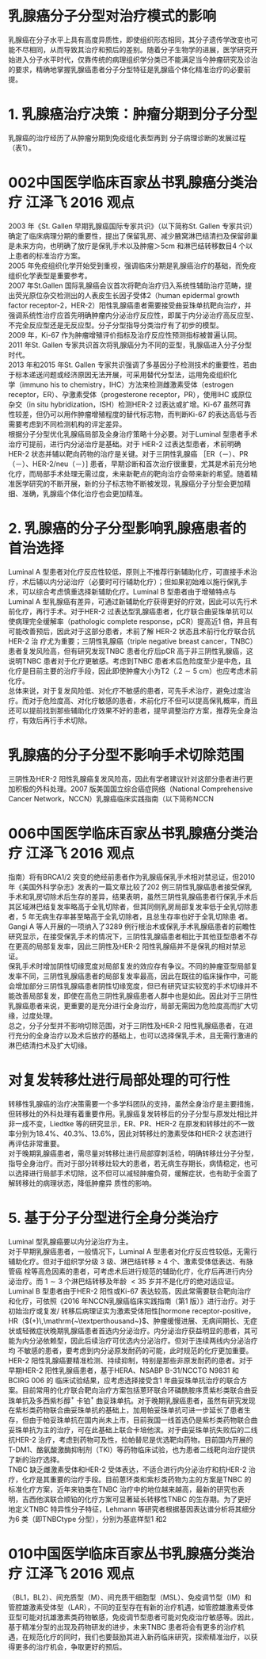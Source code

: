# 乳腺癌分子分型对治疗模式的影响  
乳腺癌在分子水平上具有高度异质性，即使组织形态相同，其分子遗传学改变也可能不尽相同，从而导致其治疗和预后的差别。随着分子生物学的进展，医学研究开始进入分子水平时代，仅靠传统的病理组织学分类已不能满足当今肿瘤研究及诊治的要求，精确地掌握乳腺癌患者分子分型特征是乳腺癌个体化精准治疗的必要前提。  
# 1. 乳腺癌治疗决策：肿瘤分期到分子分型  
乳腺癌的治疗经历了从肿瘤分期到免疫组化表型再到 分子病理诊断的发展过程（表1）。  
# 002中国医学临床百家丛书乳腺癌分类治疗 江泽飞 2016 观点  
2003 年《St. Gallen 早期乳腺癌国际专家共识》（以下简称St. Gallen 专家共识）确定了临床病理分期的重要性，提出了保留乳房、减少腋窝淋巴结清扫及保留卵巢是未来方向，也明确了放疗是保乳手术以及肿瘤＞5cm 和淋巴结转移数目4 个以上患者的标准治疗方案。  
2005 年免疫组织化学开始受到重视，强调临床分期是乳腺癌治疗的基础，而免疫组织化学表型是重要参考。  
2007 年St.Gallen 国际乳腺癌会议首次将靶向治疗归入系统性辅助治疗范畴，提出荧光原位杂交检测出的人表皮生长因子受体2（human epidermal growth factor receptor-2，HER-2）阳性乳腺癌患者需要接受曲妥珠单抗靶向治疗，并强调系统性治疗应首先明确肿瘤内分泌治疗反应性，即属于内分泌治疗高反应型、不完全反应型还是无反应型。分子分型指导分类治疗有了初步的模型。  
2009 年，Ki-67 作为肿瘤增殖评价指标及治疗反应性预测指标被普遍认同。  
2011 年St. Gallen 专家共识首次将乳腺癌分为不同的亚型，乳腺癌进入分子分型时代。  
2013 年和2015 年St. Gallen 专家共识强调了多基因分子检测技术的重要性，若由于标本递送问题或经济原因无法开展，可采用替代分型法，运用免疫组织化  
学（immuno his to chemistry，IHC）方法来检测雌激素受体（estrogen receptor，ER）、孕激素受体（progesterone receptor，PR），使用IHC 或原位杂交（in situ hybridization，ISH）检测HER-2 过表达或扩增。Ki-67 虽然可靠性较差，但仍可以用作肿瘤增殖程度的替代标志物，而判断Ki-67 的表达高低与否需要考虑到不同检测机构的评定差异。  
根据分子分型优化乳腺癌局部及全身治疗策略十分必要。对于Luminal 型患者手术治疗可提前，进行内分泌治疗是基础。对于 HER-2  过表达型患者，术前明确 HER-2 状态并辅以靶向药物的治疗是关键。对于三阴性乳腺癌 ［ER（－）、PR（－）、HER-2/neu（－）] 患者，早期诊断和首次治疗很重要，尤其是术前充分地化疗，而局部手术处理无需过度，未来新靶点的靶向治疗会带来新的希望。随着精准医学研究的不断开展，新的分子标志物不断被发现，乳腺癌分子分型会更加精细、准确，乳腺癌个体化治疗也会更加精准。  
# 2. 乳腺癌的分子分型影响乳腺癌患者的首治选择  
Luminal A 型患者对化疗反应性较低，原则上不推荐行新辅助化疗，可直接手术治疗，术后辅以内分泌治疗（必要时可行辅助化疗）；但如果初始难以施行保乳手术，可以综合考虑慎重选择新辅助化疗。Luminal B 型患者由于增殖特点与Luminal A 型乳腺癌有差异，可通过新辅助化疗获得更好的疗效，因此可以先行术前化疗，再行手术。对于HER-2 过表达型乳腺癌患者，化疗联合曲妥珠单抗可以使病理完全缓解率（pathologic complete response，pCR）提高近1 倍，并且有可能改善预后，因此对于这部分患者，术前了解 HER-2  状态且术前行化疗联合抗 HER-2  治 疗尤为重要；三阴性乳腺癌（triple negative breast cancer，TNBC）患者复发风险高，但有研究发现TNBC 患者化疗后pCR 高于非三阴性乳腺癌，这说明TNBC 患者对于化疗更敏感。考虑到TNBC 患者术后危险度至少是中危，且化疗是目前主要的治疗手段，因此即使肿瘤大小为T2（$.2\sim5$ cm）也应考虑术前化疗。  
总体来说，对于复发风险低、对化疗不敏感的患者，可先手术治疗，避免过度治疗。而对于危险度高、对化疗敏感的患者，术前化疗不但可以提高保乳概率，而且还可以提前找到那些辅助化疗效果不好的患者，提早调整治疗方案，推荐先全身治疗，有效后再行手术切除。  
#  乳腺癌的分子分型不影响手术切除范围  
三阴性及HER-2 阳性乳腺癌复发风险高，因此有学者建议针对这部分患者进行更加积极的外科处理。2007 版美国国立综合癌症网络（National Comprehensive Cancer Network，NCCN）乳腺癌临床实践指南（以下简称NCCN  
# 006中国医学临床百家丛书乳腺癌分类治疗 江泽飞 2016 观点  
指南）将有BRCA1/2 突变的绝经前患者作为乳腺癌保乳手术相对禁忌证，但2010 年《美国外科学杂志》发表的一篇文章比较了202 例三阴性乳腺癌患者接受保乳手术和乳房切除术后生存的差异，结果表明，虽然三阴性乳腺癌患者行保乳手术后其区域淋巴结复发率略高于全乳切除者，但其同侧乳房局部复发率低于全乳切除患者，5 年无病生存率甚至略高于全乳切除者，且总生存率也好于全乳切除患 者。Gangi A 等人开展的一项纳入了3289 例行根治术或保乳手术乳腺癌患者的前瞻性研究显示，在接受保乳手术的情况下，三阴性乳腺癌患者相比于其他亚型患者不存在更高的局部复发率，因此三阴性及HER-2 阳性乳腺癌并不是保乳的相对禁忌证。  
保乳手术时增加阴性切缘宽度对局部复发的效应存有争议。不同的肿瘤亚型局部复发率不同，三阴性乳腺癌患者的局部复发率最高，因此在既往的临床操作中，可能会增加部分三阴性乳腺癌患者阴性切缘宽度，但已有研究证实较宽的手术切缘并不能改善局部复发，即使在高危三阴性乳腺癌患者人群中也是如此。因此对于三阴性乳腺癌患者来说，更重要的是充分进行全身治疗，局部无需因为危险度高而扩大切缘，过度处理。  
总之，分子分型并不影响切除范围，对于三阴性及HER-2 阳性乳腺癌患者，在进行充分的全身治疗以及术后放疗的基础上，也可以选择保乳手术，且无需行激进的淋巴结清扫术及扩大切缘。  
#  对复发转移灶进行局部处理的可行性  
转移性乳腺癌的治疗决策需要一个多学科团队的支持，虽然全身治疗是主要措施，但转移灶的外科处理有着重要作用。乳腺癌复发转移后的分子分型与原发灶相比并非一成不变，Liedtke 等的研究显示，ER、PR、HER-2 在原发和转移灶的不一致率分别为$18.4\%$、$40.3\%$、$13.6\%$，因此对转移灶的激素受体和HER-2 状态进行再评估非常重要。  
对于晚期乳腺癌患者，需尽量对转移灶进行局部穿刺活检，明确转移灶分子分型，指导全身治疗。而对于部分转移灶较大的患者，若无病生存期长，病情稳定，也可以选择进行局部手术切除，这不但可以减轻肿瘤负荷，缓解症状，也有助于全面了解转移灶的病理状态，降低肿瘤异 质性的影响。  
# 5. 基于分子分型进行全身分类治疗  
Luminal 型乳腺癌要以内分泌治疗为主。  
对于早期乳腺癌患者，一般情况下，Luminal A 型患者对化疗反应性较低，无需行辅助化疗。但对于组织学分级 3  级、淋巴结转移 ≥ 4  个、激素受体低表达、有脉管癌 栓等高危因素的患者，可考虑术后进行规范的辅助化疗，化疗后再进行内分泌治疗。而 $1\sim3$  个淋巴结转移及年龄 $<35$ 岁并不是化疗的绝对适应证。  
Luminal B 型患者由于HER-2 阳性或Ki-67 表达较高，因此常需要联合靶向治疗和化疗，可依照《2016 年NCCN乳腺癌临床实践指南（第1 版）》进行治疗。对于初始治疗或复发/ 转移后病理证实为激素受体阳性[hormone receptor-positive，HR（$(+)\,\mathrm{~\textperthousand~}$、肿瘤缓慢进展、无病间期长、无症状或轻微症状晚期乳腺癌患者首选内分泌治疗。内分泌治疗获益明显的患者，其可能为内分泌依赖型，因此后续治疗可优选内分泌治疗。但对于连续两线内分泌治疗均 不敏感的患者，要考虑到内分泌原发耐药的可能，此时规范的化疗更加重要。  
HER-2 阳性乳腺癌要精准检测、持续抑制，特别是那些非原发耐药的患者。对于早期HER-2 阳性乳腺癌患者，基于HERA、NSABP B-31/NCCTG N9831 和BCIRG 006 的 临床试验结果，应考虑选择接受含1 年曲妥珠单抗治疗的联合方案。目前常用的化疗联合靶向治疗方案包括蒽环联合环磷酰胺序贯紫杉类联合曲妥珠单抗及多西紫杉醇$^+$ 卡铂$^+$ 曲妥珠单抗。对于晚期乳腺癌患者，虽然有研究发现在紫杉类药物联合曲妥珠单抗的基础上，加用帕妥珠单抗可进一步延长了患者生存，但由于帕妥珠单抗在国内尚未上市，目前我国一线首选仍是紫杉类药物联合曲妥珠单抗为主的治疗，可在此基础上联合卡培他滨。对于曲妥珠单抗失败后的二线抗HER-2 治疗，考虑到药物可及性，拉帕替尼是优选靶向药物。目前国内开展的T-DM1、酪氨酸激酶抑制剂（TKI）等药物临床试验，也为患者二线靶向治疗提供了新的治疗选择。  
TNBC 缺乏雌激素受体和HER-2 受体表达，不适合进行内分泌治疗和抗HER-2 治疗，化疗是其重要的治疗手段。目前蒽环类和紫杉类药物为主的方案是TNBC 的标准化疗方案，近年来铂类在TNBC 治疗中的地位越来越高，最新的研究也表明，吉西他滨联合顺铂的化疗方案可显著延长转移性TNBC 的生存期。为了更好地定义TNBC 特异性分子特征，Lehmann 等研究者根据基因表达谱分析将其细分为6 类（即TNBCtype 分型），分别为基底样型1 和2  
# 010中国医学临床百家丛书乳腺癌分类治疗 江泽飞 2016 观点  
（BL1，BL2）、间充质型（M）、间充质干细胞型（MSL）、免疫调节型（IM）和管腔雄激素受体型（LAR），不同的亚型存在有新的治疗机遇，如管腔雄激素受体亚型可能对抗雄激素类药物敏感，免疫调节型患者可能对免疫治疗敏感等。因此，基于精准分型的出现及药物研发的进步，未来TNBC 患者将会有更多的治疗机遇，在规范化疗的同时，我们也要鼓励其进入新药临床研究，探索精准治疗，以获得更多的治疗机会，争取更好的预后。  
